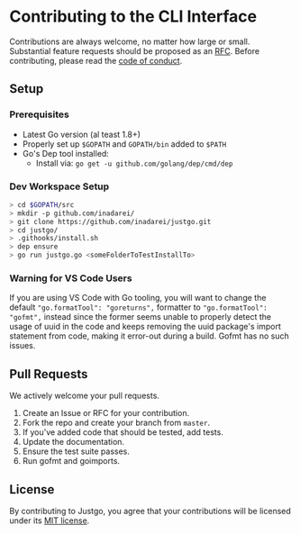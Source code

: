 # Contributing to the CLI Interface

Contributions are always welcome, no matter how large or small. Substantial
feature requests should be proposed as an
[RFC](https://github.com/apiaryio/api-blueprint-rfcs/blob/master/template.md).
Before contributing, please read the [code of
conduct](https://github.com/inadarei/justgo/blob/master/CODE_OF_CONDUCT.md).

## Setup

### Prerequisites

 - Latest Go version (al teast 1.8+)
 - Properly set up `$GOPATH` and `GOPATH/bin` added to `$PATH`
 - Go's Dep tool installed:
     - Install via: `go get -u github.com/golang/dep/cmd/dep`

### Dev Workspace Setup

```BASH
> cd $GOPATH/src
> mkdir -p github.com/inadarei/
> git clone https://github.com/inadarei/justgo.git
> cd justgo/
> .githooks/install.sh
> dep ensure
> go run justgo.go <someFolderToTestInstallTo>
```

### Warning for VS Code Users

If you are using VS Code with Go tooling, you will want to change the default
`"go.formatTool": "goreturns",` formatter to `"go.formatTool": "gofmt",` instead
since the former seems unable to properly detect the usage of uuid in the code
and keeps removing the uuid package's import statement from code, making it
error-out during a build. Gofmt has no such issues.

## Pull Requests

We actively welcome your pull requests.

1. Create an Issue or RFC for your contribution.
1. Fork the repo and create your branch from `master`.
1. If you've added code that should be tested, add tests.
1. Update the documentation.
1. Ensure the test suite passes.
1. Run gofmt and goimports.

## License

By contributing to Justgo, you agree that your contributions will be licensed
under its [MIT license](LICENSE).